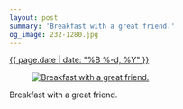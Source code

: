 ```yaml
---
layout: post
summary: 'Breakfast with a great friend.'
og_image: 232-1280.jpg
---
```


<p>
 <time>
  <a href="/232">
   {{ page.date | date: "%B %-d, %Y" }}
  </a>
 </time>
 <a href="/232">
  <figure data-taken="11/29/2013">
   <img alt="Breakfast with a great friend." sizes="(min-width: 700px) 50vw, calc(100vw - 2rem)" src="{{ site.assets_url }}/232-640.jpg" srcset="{{ site.assets_url }}/232-1280.jpg 1280w, {{ site.assets_url }}/232-960.jpg 960w, {{ site.assets_url }}/232-640.jpg 640w, {{ site.assets_url }}/232-320.jpg 320w"/>
  </figure>
 </a>
 <span>
  Breakfast with a great friend.
 </span>
</p>
